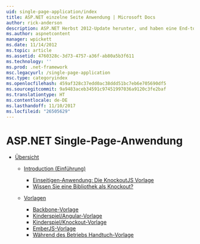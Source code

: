```yaml
---
uid: single-page-application/index
title: ASP.NET einzelne Seite Anwendung | Microsoft Docs
author: rick-anderson
description: ASP.NET Herbst 2012-Update herunter, und haben eine End-to-End-Benutzerfreundlicher zum Erstellen von Anwendungen mit erheblichen clientseitige Interaktion mithilfe von JavaScrip...
ms.author: aspnetcontent
manager: wpickett
ms.date: 11/14/2012
ms.topic: article
ms.assetid: 4760328c-3d73-4757-a36f-ab80a5b3f611
ms.technology: ''
ms.prod: .net-framework
msc.legacyurl: /single-page-application
msc.type: categoryindex
ms.openlocfilehash: 459af328c37edd0ac38ddd51bc7eb6e705690df5
ms.sourcegitcommit: 9a9483aceb34591c97451997036a9120c3fe2baf
ms.translationtype: HT
ms.contentlocale: de-DE
ms.lasthandoff: 11/10/2017
ms.locfileid: "26505629"
---
```

<a name="aspnet-single-page-application"></a>ASP.NET Single-Page-Anwendung
====================
- [Übersicht](overview/index.md)

    - [Introduction (Einführung)](overview/introduction/index.md)

        - [Einseitigen-Anwendung: Die KnockoutJS Vorlage](overview/introduction/knockoutjs-template.md)
        - [Wissen Sie eine Bibliothek als Knockout?](overview/introduction/other-libraries.md)
    - [Vorlagen](overview/templates/index.md)

        - [Backbone-Vorlage](overview/templates/backbonejs-template.md)
        - [Kinderspiel/Angular-Vorlage](overview/templates/breezeangular-template.md)
        - [Kinderspiel/Knockout-Vorlage](overview/templates/breezeknockout-template.md)
        - [EmberJS-Vorlage](overview/templates/emberjs-template.md)
        - [Während des Betriebs Handtuch-Vorlage](overview/templates/hottowel-template.md)
